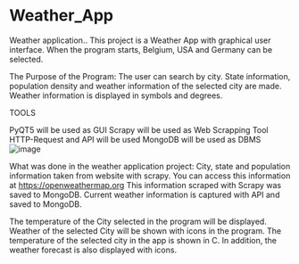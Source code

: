 # Weather_App
Weather application..
This project is a Weather App with graphical user interface.
When the program starts, Belgium, USA and Germany can be selected.

The Purpose of the Program:
The user can search by city.
State information, population density and weather information of the selected city are made.
Weather information is displayed in symbols and degrees.

TOOLS

PyQT5 will be used as GUI
Scrapy will be used as Web Scrapping Tool
HTTP-Request and API will be used 
MongoDB will be used as DBMS
![image](https://user-images.githubusercontent.com/119672368/228943174-d1043b22-d0f9-435a-b8ae-fefbf5259e44.png)



What was done in the weather application project:
City, state and population information taken from website with scrapy.
You can access this information at https://openweathermap.org
This information scraped with Scrapy was saved to MongoDB.
Current weather information is captured with API and saved to MongoDB.

The temperature of the City selected in the program will be displayed.
Weather of the selected City will be shown with icons in the program.
The temperature of the selected city in the app is shown in C. In addition, the weather forecast is also displayed with icons.


